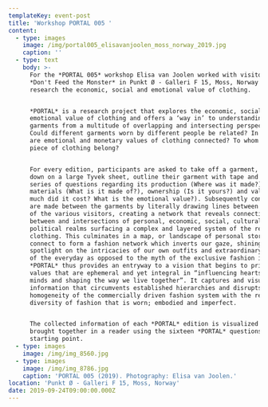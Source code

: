 ```yaml
---
templateKey: event-post
title: 'Workshop PORTAL 005 '
content:
  - type: images
    image: /img/portal005_elisavanjoolen_moss_norway_2019.jpg
    caption: ''
  - type: text
    body: >-
      For the *PORTAL 005* workshop Elisa van Joolen worked with visitors of the
      *Don't Feed the Monster* in Punkt Ø - Galleri F 15, Moss, Norway to
      research the economic, social and emotional value of clothing. 


      *PORTAL* is a research project that explores the economic, social and
      emotional value of clothing and offers a ‘way in’ to understanding
      garments from a multitude of overlapping and intersecting perspectives.
      Could different garments worn by different people be related? In what ways
      are emotional and monetary values of clothing connected? To whom does a
      piece of clothing belong?


      For every edition, participants are asked to take off a garment, lay it
      down on a large Tyvek sheet, outline their garment with tape and answer a
      series of questions regarding its production (Where was it made?),
      materials (What is it made of?), ownership (Is it yours?) and value (How
      much did it cost? What is the emotional value?). Subsequently connections
      are made between the garments by literally drawing lines between the items
      of the various visitors, creating a network that reveals connections
      between and intersections of personal, economic, social, cultural and
      political realms surfacing a complex and layered system of the reality of
      clothing. This culminates in a map, or landscape of personal stories that
      connect to form a fashion network which inverts our gaze, shining a
      spotlight on the intricacies of our own outfits and extraordinary aspects
      of the everyday as opposed to the myth of the exclusive fashion image.
      *PORTAL* thus provides an entryway to a vision that begins to prioritise
      values that are ephemeral and yet integral in “influencing hearts and
      minds and shaping the way we live together”. It captures and visualises
      information that circumvents established hierarchies and disrupts the
      homogeneity of the commercially driven fashion system with the refreshing
      diversity of fashion that is worn; embodied and imperfect.


      The collected information of each *PORTAL* edition is visualized and
      brought together in a reader using the sixteen *PORTAL* questions as a
      starting point.
  - type: images
    image: /img/img_8560.jpg
  - type: images
    image: /img/img_8786.jpg
    caption: 'PORTAL 005 (2019). Photography: Elisa van Joolen.'
location: 'Punkt Ø - Galleri F 15, Moss, Norway'
date: 2019-09-24T09:00:00.000Z
---
```

